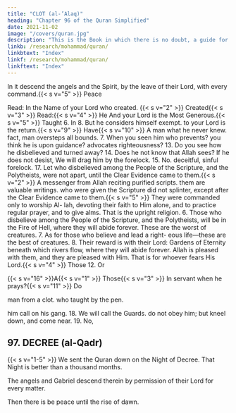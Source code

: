 ```yaml
---
title: "CLOT (al-’Alaq)"
heading: "Chapter 96 of the Quran Simplified"
date: 2021-11-02
image: "/covers/quran.jpg"
description: "This is the Book in which there is no doubt, a guide for the righteous."
linkb: /research/mohammad/quran/
linkbtext: "Index"
linkf: /research/mohammad/quran/
linkftext: "Index"
---
```



In it descend the angels and the Spirit, by
the leave of their Lord, with every command.{{< s v="5" >}}  Peace


Read: In the Name of your Lord who created.
{{< s v="2" >}}  Created{{< s v="3" >}}  Read:{{< s v="4" >}}  He
And your Lord is the Most Generous.{{< s v="5" >}}  Taught
6. In
8. But
he considers himself exempt.
to your Lord is the return.{{< s v="9" >}}  Have{{< s v="10" >}}  A
man what he never knew.
fact, man oversteps all bounds.
7. When
you seen him who prevents?
you think he is upon guidance?
advocates righteousness?
13. Do you see how he disbelieved and turned
away?
14. Does
he not know that Allah sees?
If he does not desist, We will drag him
by the forelock.
15. No.
deceitful, sinful forelock.
17. Let
who disbelieved among the People of
the Scripture, and the Polytheists, were not
apart, until the Clear Evidence came to them.{{< s v="2" >}}  A messenger from Allah reciting purified
scripts.
them are valuable writings.
who were given the Scripture did not
splinter, except after the Clear Evidence came
to them.{{< s v="5" >}}  They were commanded only to worship Al-
lah, devoting their faith to Him alone, and to
practice regular prayer, and to give alms.
That is the upright religion.
6. Those who disbelieve among the People of
the Scripture, and the Polytheists, will be in
the Fire of Hell, where they will abide forever.
These are the worst of creatures.
7. As for those who believe and lead a right-
eous life—these are the best of creatures.
8. Their reward is with their Lord: Gardens of
Eternity beneath which rivers flow, where
they will abide forever. Allah is pleased with
them, and they are pleased with Him. That is
for whoever fears His Lord.{{< s v="4" >}}  Those
12. Or

{{< s v="16" >}}A{{< s v="1" >}}  Those{{< s v="3" >}}  In
servant when he prays?{{< s v="11" >}}  Do

man from a clot.
who taught by the pen.

him call on his gang.
18. We
will call the Guards.
do not obey him; but kneel down, and
come near.
19. No,


## 97. DECREE (al-Qadr)


{{< s v="1-5" >}} We sent the Quran down on the Night of Decree. That Night is better than a thousand months.

The angels and Gabriel descend therein by permission of their Lord for every matter.

Then there is be peace until the rise of dawn.



